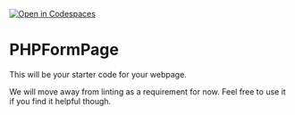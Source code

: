 [![Open in Codespaces](https://classroom.github.com/assets/launch-codespace-7f7980b617ed060a017424585567c406b6ee15c891e84e1186181d67ecf80aa0.svg)](https://classroom.github.com/open-in-codespaces?assignment_repo_id=12084139)
# PHPFormPage

This will be your starter code for your webpage.

We will move away from linting as a requirement for now.  Feel free to use it if you find it helpful though.
